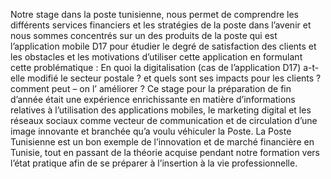 Notre stage dans la poste tunisienne, nous permet de comprendre les différents services financiers et les stratégies de la poste dans l’avenir et nous sommes concentrés sur un des produits de la poste qui est l’application mobile D17 pour étudier le degré de satisfaction des clients et les obstacles et les motivations d’utiliser cette application en formulant cette problématique : En quoi la digitalisation (cas de l’application D17) a-t-elle modifié le secteur postale ? et quels sont ses impacts pour les clients ? comment peut – on l’ améliorer ? Ce stage pour la préparation de fin d’année était une expérience enrichissante en matière d’informations relatives à l’utilisation des applications mobiles, le marketing digital et les réseaux sociaux comme vecteur de communication et de circulation d’une image innovante et branchée qu’a voulu véhiculer la Poste. La Poste Tunisienne est un bon exemple de l’innovation et de marché financière en Tunisie, tout en passant de la théorie acquise pendant notre formation vers l’état pratique afin de se préparer à l’insertion à la vie professionnelle.
